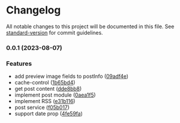 # Changelog

All notable changes to this project will be documented in this file. See [standard-version](https://github.com/conventional-changelog/standard-version) for commit guidelines.

### 0.0.1 (2023-08-07)


### Features

* add preview image fields to postInfo ([09adf4e](https://github.com/toledompm/post-api/commit/09adf4ea040854603e4b3f96663e5843cd71e97f))
* cache-control ([1b65bd4](https://github.com/toledompm/post-api/commit/1b65bd467d4a270c60e73c4edebc9f55d6b26ecb))
* get post content ([dde8bb8](https://github.com/toledompm/post-api/commit/dde8bb809e03f6f3fa7c064b582a6c328305e5eb))
* implement post module ([0aea1f5](https://github.com/toledompm/post-api/commit/0aea1f582c3d690c89fa1b59ad010d2578daed85))
* implement RSS ([e31b116](https://github.com/toledompm/post-api/commit/e31b116686ae40c2f07be34dab74db54df377c68))
* post service ([f05b017](https://github.com/toledompm/post-api/commit/f05b01710f5b10b8519f6a2afe00a38342777adf))
* support date prop ([4fe59fa](https://github.com/toledompm/post-api/commit/4fe59fab17f6b5572ef4da7878ea9d4264cbedc6))
